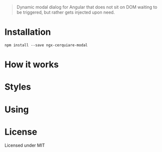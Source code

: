 > Dynamic modal dialog for Angular that does not sit on DOM waiting to be triggered, but rather gets injected upon need.

# Installation
```
npm install --save ngx-cerquiare-modal
```

# How it works

# Styles

# Using

# License
Licensed under MIT

